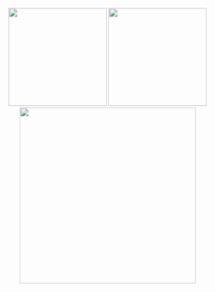 <p align="center" >
  <img height="200" src="https://github-readme-stats.vercel.app/api?username=tuanle03&show_icons=true&hide_border=true&theme=tokyonight&count_private=true">
  <img height="200" src="https://github-readme-stats.vercel.app/api/top-langs/?username=tuanle03&hide_border=true&layout=compact&hide=html&theme=tokyonight">
  <img height="359" src="https://github-readme-streak-stats.herokuapp.com?user=tuanle03&hide_border=true&theme=tokyonight&border_radius=5&date_format=M%20j%5B%2C%20Y%5D">
</p>
